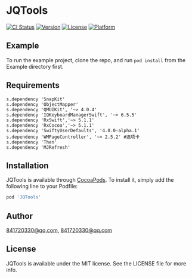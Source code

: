 # JQTools

[![CI Status](https://img.shields.io/travis/841720330@qq.com/JQTools.svg?style=flat)](https://travis-ci.org/841720330@qq.com/JQTools)
[![Version](https://img.shields.io/cocoapods/v/JQTools.svg?style=flat)](https://cocoapods.org/pods/JQTools)
[![License](https://img.shields.io/cocoapods/l/JQTools.svg?style=flat)](https://cocoapods.org/pods/JQTools)
[![Platform](https://img.shields.io/cocoapods/p/JQTools.svg?style=flat)](https://cocoapods.org/pods/JQTools)

## Example

To run the example project, clone the repo, and run `pod install` from the Example directory first.

## Requirements
    s.dependency 'SnapKit'
    s.dependency 'ObjectMapper'
    s.dependency 'QMUIKit', '~> 4.0.4'
    s.dependency 'IQKeyboardManagerSwift', '~> 6.5.5'
    s.dependency 'RxSwift','~> 5.1.1'
    s.dependency 'RxCocoa','~> 5.1.1'
    s.dependency 'SwiftyUserDefaults', '4.0.0-alpha.1'
    s.dependency 'WMPageController', '~> 2.5.2' #选项卡
    s.dependency 'Then'
    s.dependency 'MJRefresh'

## Installation

JQTools is available through [CocoaPods](https://cocoapods.org). To install
it, simply add the following line to your Podfile:

```ruby
pod 'JQTools'
```

## Author

841720330@qq.com, 841720330@qq.com

## License

JQTools is available under the MIT license. See the LICENSE file for more info.
